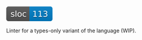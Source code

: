 ![sloc-bowtie-blueprint](./bowtie/misc/generated/sloc-bowtie-blueprint.svg)

Linter for a types-only variant of the language (WIP).
